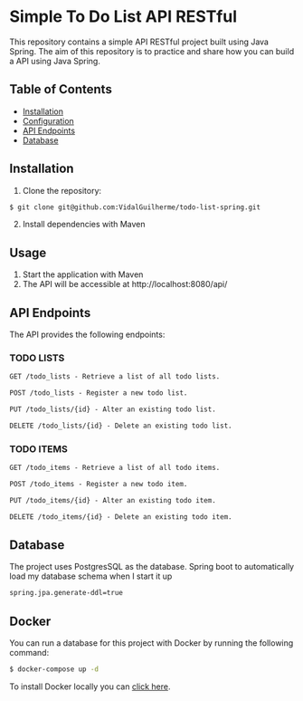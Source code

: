 # Simple To Do List API RESTful         
This repository contains a simple API RESTful project built using Java Spring. The aim of this repository is to practice and share how you can build a API using Java Spring.

## Table of Contents

- [Installation](#installation)
- [Configuration](#configuration)
- [API Endpoints](#api-endpoints)
- [Database](#database)

## Installation

1. Clone the repository:

```bash
$ git clone git@github.com:VidalGuilherme/todo-list-spring.git
```

2. Install dependencies with Maven

## Usage

1. Start the application with Maven
2. The API will be accessible at http://localhost:8080/api/


## API Endpoints
The API provides the following endpoints:

### TODO LISTS
```markdown
GET /todo_lists - Retrieve a list of all todo lists.

POST /todo_lists - Register a new todo list.

PUT /todo_lists/{id} - Alter an existing todo list.

DELETE /todo_lists/{id} - Delete an existing todo list.
```

### TODO ITEMS
```markdown
GET /todo_items - Retrieve a list of all todo items.

POST /todo_items - Register a new todo item.

PUT /todo_items/{id} - Alter an existing todo item.

DELETE /todo_items/{id} - Delete an existing todo item.
```

## Database
The project uses PostgresSQL as the database.
Spring boot to automatically load my database schema when I start it up
```markdown
spring.jpa.generate-ddl=true
```

## Docker

You can run a database for this project with Docker by running the following command:

```bash
$ docker-compose up -d
```

To install Docker locally you can [click here](https://www.docker.com/products/docker-desktop/).